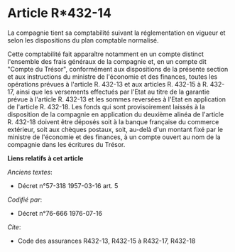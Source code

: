 # Article R*432-14

La compagnie tient sa comptabilité suivant la réglementation en vigueur et selon les dispositions du plan comptable
normalisé.

Cette comptabilité fait apparaître notamment en un compte distinct l'ensemble des frais généraux de la compagnie et, en un
compte dit "Compte du Trésor", conformément aux dispositions de la présente section et aux instructions du ministre de
l'économie et des finances, toutes les opérations prévues à l'article R. 432-13 et aux articles R. 432-15 à R. 432-17, ainsi
que les versements effectués par l'Etat au titre de la garantie prévue à l'article R. 432-13 et les sommes reversées à l'Etat
en application de l'article R. 432-18.    Les fonds qui sont provisoirement laissés à la disposition de la compagnie en
application du deuxième alinéa de l'article R. 432-18 doivent être déposés soit à la banque française du commerce extérieur,
soit aux chèques postaux, soit, au-delà d'un montant fixé par le ministre de l'économie et des finances, à un compte ouvert
au nom de la compagnie dans les écritures du Trésor.

**Liens relatifs à cet article**

_Anciens textes_:

  - Décret n°57-318 1957-03-16 art. 5

_Codifié par_:

  - Décret n°76-666 1976-07-16

_Cite_:

  - Code des assurances R432-13, R432-15 à R432-17, R432-18
